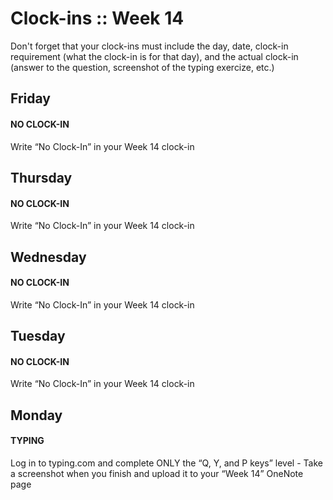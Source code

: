 # Clock-ins :: Week 14 #
Don't forget that your clock-ins must include the day, date, clock-in requirement (what the clock-in is for that day), and the actual clock-in (answer to the question, screenshot of the typing exercize, etc.)


## Friday ##
#### NO CLOCK-IN ####
Write “No Clock-In” in your Week 14 clock-in


## Thursday ##
#### NO CLOCK-IN ####
Write “No Clock-In” in your Week 14 clock-in


## Wednesday ##
#### NO CLOCK-IN ####
Write “No Clock-In” in your Week 14 clock-in


## Tuesday ##
#### NO CLOCK-IN ####
Write “No Clock-In” in your Week 14 clock-in


## Monday ##
#### TYPING ####
Log in to typing.com and complete ONLY the “Q, Y, and P keys”  level - Take a screenshot when you finish and upload it to your “Week 14” OneNote page
